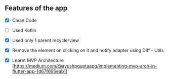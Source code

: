 ## Features of the app

- [x] Clean Code
- [ ] Used Kotlin
- [x] Used only 1 parent recyclerview
- [x] Remove the element on clicking on it and notify adapter using Diff - Utils
- [x] Learnt MVP Architecture [https://medium.com/@ayushpguptaapg/implementing-mvp-arch-in-flutter-app-1d67f695eab1]


